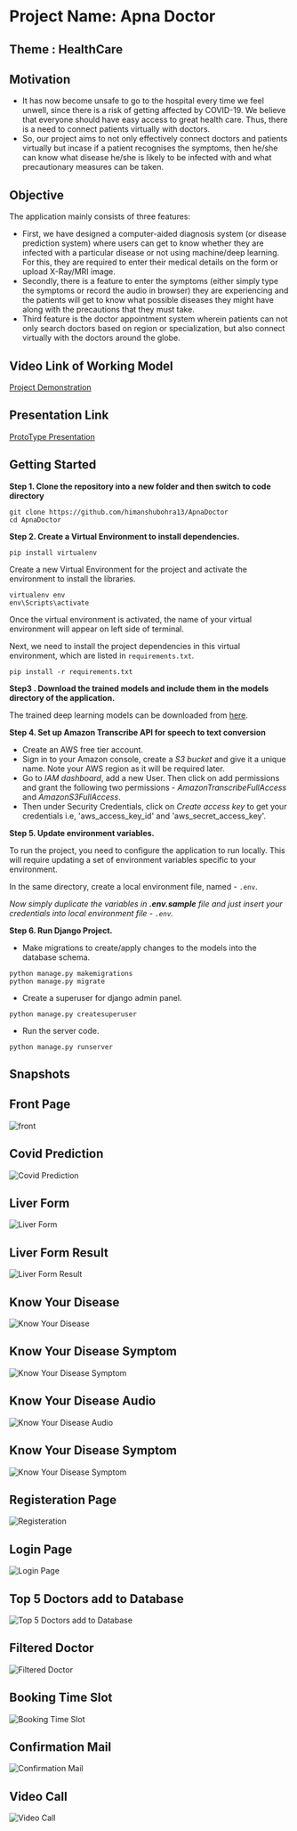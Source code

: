 # Project Name: Apna Doctor

## Theme : HealthCare

## Motivation

- It has now become unsafe to go to the hospital every time we feel unwell, since there is a risk of getting affected by COVID-19. We believe that everyone should have easy access to great health care. Thus, there is a need to connect patients virtually with doctors.
- So, our project aims to not only effectively connect doctors and patients virtually but incase if a patient recognises the symptoms, then he/she can know what disease he/she is likely to be infected with and what precautionary measures can be taken.

## Objective

The application mainly consists of three features:

- First, we have designed a computer-aided diagnosis system (or disease prediction system) where users can get to know whether they are infected with a particular disease or not using machine/deep learning. For this, they are required to enter their medical details on the form or upload X-Ray/MRI image.
- Secondly, there is a feature to enter the symptoms (either simply type the symptoms or record the audio in browser) they are experiencing and the patients will get to know what possible diseases they might have along with the precautions that they must take.
- Third feature is the doctor appointment system wherein patients can not only search doctors based on region or specialization, but also connect virtually with the doctors around the globe.

## Video Link of Working Model

[Project Demonstration](https://youtu.be/zVQY9ugdZAs)

## Presentation Link

[ProtoType Presentation](https://docs.google.com/presentation/d/1Yy2IzPe3894Crcql7FBB99q8OBGlLuki/edit?usp=sharing&ouid=116808570776040602215&rtpof=true&sd=true)

## Getting Started

**Step 1. Clone the repository into a new folder and then switch to code directory**

```
git clone https://github.com/himanshubohra13/ApnaDoctor
cd ApnaDoctor
```

**Step 2. Create a Virtual Environment to install dependencies.**

```
pip install virtualenv
```

Create a new Virtual Environment for the project and activate the environment to install the libraries.

```
virtualenv env
env\Scripts\activate
```

Once the virtual environment is activated, the name of your virtual environment will appear on left side of terminal.

Next, we need to install the project dependencies in this virtual environment, which are listed in `requirements.txt`.

```
pip install -r requirements.txt
```

**Step3 . Download the trained models and include them in the models directory of the application.**

The trained deep learning models can be downloaded from [here](https://drive.google.com/drive/folders/1uZqHsfRNjYJ005cLulFSkRJvQoXcgjbY?usp=sharing).

**Step 4. Set up Amazon Transcribe API for speech to text conversion**

- Create an AWS free tier account.
- Sign in to your Amazon console, create a _S3 bucket_ and give it a unique name. Note your AWS region as it will be required later.
- Go to _IAM dashboard_, add a new User. Then click on add permissions and grant the following two permissions - _AmazonTranscribeFullAccess_ and _AmazonS3FullAccess_.
- Then under Security Credentials, click on _Create access key_ to get your credentials i.e, 'aws_access_key_id' and 'aws_secret_access_key'.

**Step 5. Update environment variables.**

To run the project, you need to configure the application to run locally. This will require updating a set of environment variables specific to your environment.

In the same directory, create a local environment file, named - `.env`.

_Now simply duplicate the variables in **.env.sample** file and just insert your credentials into local environment file - `.env`._

**Step 6. Run Django Project.**

- Make migrations to create/apply changes to the models into the database schema.

```
python manage.py makemigrations
python manage.py migrate
```

- Create a superuser for django admin panel.

```
python manage.py createsuperuser
```

- Run the server code.

```
python manage.py runserver
```

## Snapshots

## Front Page

![front](website-screenshots/FrontPage.png)

## Covid Prediction

![Covid Prediction](website-screenshots/Covid.png)

## Liver Form

![Liver Form](website-screenshots/Liver.png)

## Liver Form Result

![Liver Form Result](website-screenshots/LiverRes.png)

## Know Your Disease

![Know Your Disease](website-screenshots/KYDpage.png)

## Know Your Disease Symptom

![Know Your Disease Symptom](website-screenshots/KYDSym.png)

## Know Your Disease Audio

![Know Your Disease Audio](website-screenshots/KYDAudio.png)

## Know Your Disease Symptom

![Know Your Disease Symptom](website-screenshots/KYDAudio.png)

## Registeration Page

![Registeration](website-screenshots/Register.png)

## Login Page

![Login Page](website-screenshots/Login.png)

## Top 5 Doctors add to Database

![Top 5 Doctors add to Database](website-screenshots/top5doct.png)

## Filtered Doctor

![Filtered Doctor](website-screenshots/Fltereddoc.png)

## Booking Time Slot

![Booking Time Slot](website-screenshots/Booking.png)

## Confirmation Mail

![Confirmation Mail](website-screenshots/Confmail.png)

## Video Call

![Video Call](website-screenshots/Videocall.png)
